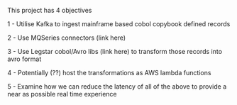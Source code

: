 This project has 4 objectives

1 - Utilise Kafka to ingest mainframe based cobol copybook defined records

2 - Use MQSeries connectors (link here)

3 - Use Legstar cobol/Avro libs (link here) to transform those records into avro format

4 - Potentially (??) host the transformations as AWS lambda functions

5 - Examine how we can reduce the latency of all of the above to provide a near as possible real time experience



